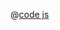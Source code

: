 <ClientOnly>
  <common-code-view name="deckgl-highway" :is-code-view="false"/>
</ClientOnly>

@[code js](../.vuepress/snippet/deckgl/highway.js)
